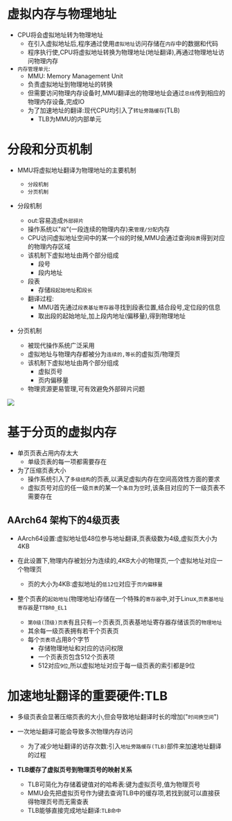 # 虚拟内存与物理地址
- CPU将会虚拟地址转为物理地址
  - 在引入虚拟地址后,程序通过使用`虚拟地址`访问存储在`内存`中的数据和代码
  - 程序执行使,CPU将虚拟地址转换为物理地址(地址翻译),再通过物理地址访问物理内存
- `内存管理单元`:
  - MMU: Memory Management Unit
  - 负责虚拟地址到物理地址的转换
  - 但需要访问物理内存设备时,MMU翻译出的物理地址会通过`总线`传到相应的物理内存设备,完成IO
  - 为了加速地址的翻译:现代CPU均引入了`转址旁路缓存`(TLB)
    - TLB为MMU的内部单元

# 分段和分页机制
- MMU将虚拟地址翻译为物理地址的主要机制
  - `分段机制`
  - `分页机制`

- 分段机制
  - out:容易造成`外部碎片`
  - 操作系统以"`段`"(一段连续的物理内存)来`管理/分配`内存
  - CPU访问虚拟地址空间中的某一个`段`的时候,MMU会通过查询`段表`得到对应的物理内存区域
  - 该机制下虚拟地址由两个部分组成
    - 段号
    - 段内地址
  - 段表
    - 存储`段起始地址`和`段长`
  - 翻译过程:
    - MMU首先通过`段表基址寄存器`寻找到段表位置,结合段号,定位段的信息
    - 取出段的起始地址,加上段内地址(偏移量),得到物理地址

- 分页机制
  - 被现代操作系统广泛采用
  - 虚拟地址与物理内存都被分为`连续的,等长`的虚拟页/物理页
  - 该机制下虚拟地址由两个部分组成
    - 虚拟页号
    - 页内偏移量
  - 物理资源更易管理,可有效避免外部碎片问题

![](https://i.imgur.com/ckKRkb7.png)

# 基于分页的虚拟内存
- 单页页表占用内存太大
  - 单级页表的每一项都需要存在
- 为了压缩页表大小
  - 操作系统引入了`多级结构`的页表,以满足虚拟内存在空间高效性方面的要求
  - 虚拟页号对应的任一级`页表`的某一个`条目`为`空`时,该条目对应的下一级页表不需要存在

## AArch64 架构下的4级页表
- AArch64设置:虚拟地址低48位参与地址翻译,页表级数为4级,虚拟页大小为4KB

- 在此设置下,物理内存被划分为连续的,4KB大小的物理页,一个虚拟地址对应一个物理页
  - 页的大小为4KB:虚拟地址的`低12位`对应于`页内偏移量`

- 整个页表的`起始地址`(物理地址)存储在一个特殊的`寄存器`中,对于Linux,`页表基地址寄存器`是`TTBR0_EL1`
  - `第0级(顶级)页表`有且只有`一个`页表页,页表基地址寄存器存储该页的`物理地址`
  - 其余每一级页表拥有若干个页表页
  - 每个`页表项`占用8个字节
    - 存储物理地址和对应的访问权限
    - 一个页表页包含512个页表项
    - 512对应`9位`,所以虚拟地址对应于每一级页表的索引都是9位

# 加速地址翻译的重要硬件:TLB
- 多级页表会显著压缩页表的大小,但会导致地址翻译时长的增加("`时间换空间`")
- 一次地址翻译可能会导致多次物理内存访问
  - 为了减少地址翻译的访存次数:引入`地址旁路缓存(TLB)`部件来加速地址翻译的过程

- **TLB缓存了虚拟页号到物理页号的映射关系**
  - TLB可简化为存储着键值对的哈希表:键为虚拟页号,值为物理页号
  - MMU会先把虚拟页号作为键去查询TLB中的缓存项,若找到就可以直接获得物理页号而无需查表
  - TLB能够直接完成地址翻译:`TLB命中`

